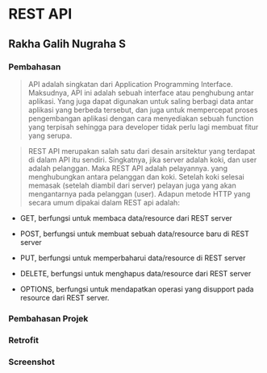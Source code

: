 # REST API
## Rakha Galih Nugraha S
### Pembahasan
> API adalah singkatan dari Application Programming Interface. Maksudnya, API ini adalah sebuah interface atau penghubung antar aplikasi. Yang juga dapat digunakan untuk saling berbagi data antar aplikasi yang berbeda tersebut, dan juga untuk mempercepat proses pengembangan aplikasi dengan cara menyediakan sebuah function yang terpisah sehingga para developer tidak perlu lagi membuat fitur yang serupa.

> REST API merupakan salah satu dari desain arsitektur yang terdapat di dalam API itu sendiri. Singkatnya, jika server adalah koki, dan user adalah pelanggan. Maka REST API adalah pelayannya. yang menghubungkan antara pelanggan dan koki. Setelah koki selesai memasak (setelah diambil dari server) pelayan juga yang akan mengantarnya pada pelanggan (user).
> Adapun metode HTTP yang secara umum dipakai dalam REST api adalah:
> 
- GET, berfungsi untuk membaca data/resource dari REST server

- POST, berfungsi untuk membuat sebuah data/resource baru di REST server

- PUT, berfungsi untuk memperbaharui data/resource di REST server

- DELETE, berfungsi untuk menghapus data/resource dari REST server

- OPTIONS, berfungsi untuk mendapatkan operasi yang disupport pada resource dari REST server.

### Pembahasan Projek
### Retrofit
> 

### Screenshot
